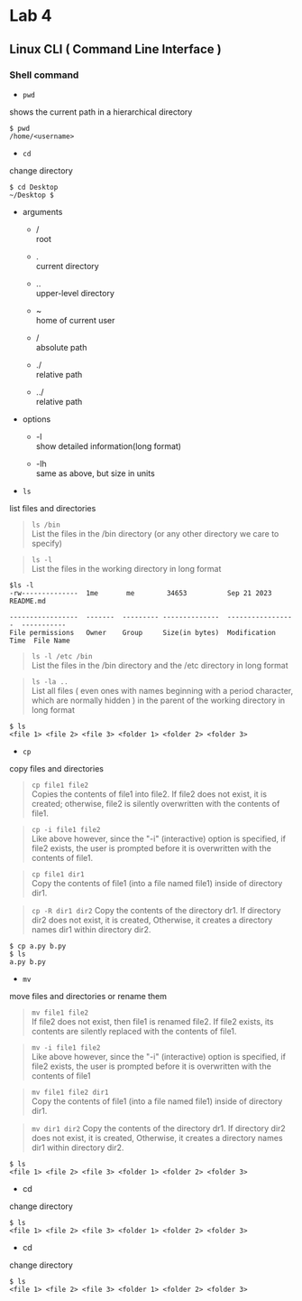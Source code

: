 # Lab 4
## Linux CLI ( Command Line Interface )

### Shell command

- `pwd`

shows the current path in a hierarchical directory
```
$ pwd
/home/<username>
```

- `cd`

change directory
```
$ cd Desktop
~/Desktop $
```

- arguments
  
  * /   
  root
  
  * .   
  current directory
  
  * ..   
  upper-level directory
  
  * ~   
  home of current user
  
  * /   
  absolute path
  
  * ./   
  relative path
  
  * ../   
  relative path

- options

  * -l   
  show detailed information(long format)

  * -lh   
  same as above, but size in units

- `ls`

list files and directories   

>`ls /bin`   
List the files in the /bin directory (or any other directory we care to specify)

>`ls -l`   
List the files in the working directory in long format   
```
$ls -l
-rw--------------  1me       me        34653          Sep 21 2023         README.md

-----------------  -------  --------- --------------  -----------------  -----------
File permissions   Owner    Group     Size(in bytes)  Modification Time  File Name
```


>`ls -l /etc /bin`   
List the files in the /bin directory and the /etc directory in long format

>`ls -la ..`   
List all files ( even ones with names beginning with a period character, which are normally  hidden ) in the parent of the working directory in long format   

```
$ ls
<file 1> <file 2> <file 3> <folder 1> <folder 2> <folder 3>
```

- `cp`

copy files and directories

>`cp file1 file2`   
Copies the contents of file1 into file2. If file2 does not exist, it is created; otherwise, file2 is silently overwritten with the contents of file1.

>`cp -i file1 file2`   
Like above however, since the "-i" (interactive) option is specified, if file2 exists, the user is prompted before it is overwritten with the contents of file1.

>`cp file1 dir1`   
Copy the contents of file1 (into a file named file1) inside of directory dir1.

>`cp -R dir1 dir2`
Copy the contents of the directory dr1. If directory dir2 does not exist, it is created, Otherwise, it creates a directory names dir1 within directory dir2.

```
$ cp a.py b.py
$ ls
a.py b.py
```

- `mv`

move files and directories or rename them

>`mv file1 file2`   
If file2 does not exist, then file1 is renamed file2. If file2 exists, its contents are silently replaced with the contents of file1.

>`mv -i file1 file2`   
Like above however, since the "-i" (interactive) option is specified, if file2 exists, the user is prompted before it is overwritten with the contents of file1

>`mv file1 file2 dir1`   
Copy the contents of file1 (into a file named file1) inside of directory dir1.

>`mv dir1 dir2`
Copy the contents of the directory dr1. If directory dir2 does not exist, it is created, Otherwise, it creates a directory names dir1 within directory dir2.

```
$ ls
<file 1> <file 2> <file 3> <folder 1> <folder 2> <folder 3>
```

- cd

change directory
```
$ ls
<file 1> <file 2> <file 3> <folder 1> <folder 2> <folder 3>
```

- cd

change directory
```
$ ls
<file 1> <file 2> <file 3> <folder 1> <folder 2> <folder 3>
```


  
